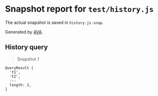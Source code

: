 # Snapshot report for `test/history.js`

The actual snapshot is saved in `history.js.snap`.

Generated by [AVA](https://ava.li).

## History query

> Snapshot 1

    QueryResult [
      't1',
      't2',
      ---
      length: 2,
    ]
